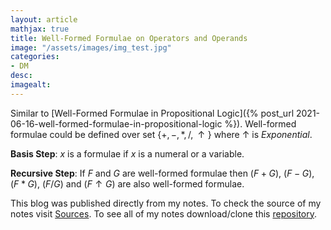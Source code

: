 ```yaml
---
layout: article
mathjax: true
title: Well-Formed Formulae on Operators and Operands
image: "/assets/images/img_test.jpg"
categories:
- DM
desc:   
imagealt: 
---
```


Similar to [Well-Formed Formulae in Propositional Logic]({% post_url 2021-06-16-well-formed-formulae-in-propositional-logic %}). Well-formed formulae could be defined over set $\{ +, -, *, /, \uparrow \}$ where $\uparrow$ is *Exponential*.


































































































































































































































































































































































**Basis Step**:  $x$ is a formulae if $x$ is a numeral or a variable.

































































































































































































































































































































































**Recursive Step**: If $F$ and $G$ are well-formed formulae then $(F + G)$, $(F - G)$, $(F*G)$, $(F/G)$ and $(F \uparrow G)$ are also well-formed formulae.


































































































































































































































































































































































This blog was published directly from my notes.
To check the source of my notes visit [Sources](sources.html).
To see all of my notes download/clone this [repository](https://github.com/bovem/CS).